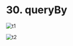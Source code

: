 # 30. queryBy

![t1](https://github.com/kiranbansode/learn-react-testing/assets/50626798/d9a32d16-a093-4b67-935e-25cea67543a6)

![t2](https://github.com/kiranbansode/learn-react-testing/assets/50626798/2586c540-2dec-48cf-8d32-e8022b390d90)
